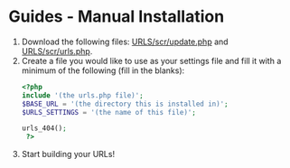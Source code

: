 # Guides - Manual Installation
1. Download the following files: [URLS/scr/update.php](https://github.com/urls-framework/URLS/blob/main/scr/update.php) and [URLS/scr/urls.php](https://github.com/urls-framework/URLS/blob/main/scr/urls.php).
2. Create a file you would like to use as your settings file and fill it with a minimum of the following (fill in the blanks):
   ```PHP
   <?php
   include '(the urls.php file)';
   $BASE_URL = '(the directory this is installed in)';
   $URLS_SETTINGS = '(the name of this file)';
   
   urls_404();
    ?>
   ```
3. Start building your URLs!

